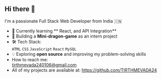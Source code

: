 ## Hi there 👋

 
I'm a passionate Full Stack Web Developer from India 🇮🇳

- 🌱 Currently learning ** React, and API Integration**
- 💼 Building a **Mini-dragon-game** as an intern project
- 🛠️ Tech Stack:  
   `HTML` `CSS` `JavaScript` `React`  `MySQL`  
- 💡 Exploring **open source** and improving my problem-solving skills
- How to reach me:  
  tirthmevada240106@gmail.com
- All of my projects are available at:
   https://github.com/TIRTHMEVADA24
